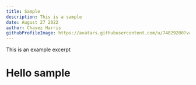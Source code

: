 ```yaml
---
title: Sample
description: This is a sample
date: August 27 2022
author: Chavez Harris
githubProfileImage: https://avatars.githubusercontent.com/u/74829200?v=4
---
```


This is an example excerpt

<!-- more -->

# Hello sample